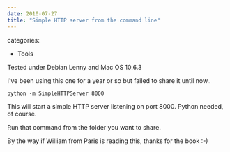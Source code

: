 ```yaml
---
date: 2010-07-27
title: "Simple HTTP server from the command line"
---
```








categories:
- Tools


Tested under Debian Lenny and Mac OS 10.6.3

I've been using this one for a year or so but failed to share it until now..

`python -m SimpleHTTPServer 8000`

This will start a simple HTTP server listening on port 8000. 
Python needed, of course.

Run that command from the folder you want to share.


By the way if William from Paris is reading this, thanks for the book :-)
